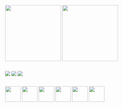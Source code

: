 <div>

<img height="180" src="https://github-readme-stats.vercel.app/api?username=gabrielreboucasc&show_icons=true&theme=tokyonight" />
<img height="180" src="https://github-readme-stats.vercel.app/api/top-langs/?username=gabrielreboucasc&layout=compact&langs_count=6&theme=tokyonight" />


</div>

##

<div>
<a href="maito:gabrielreboucasc01@gmail.com" target="_blank" ><img src="https://img.shields.io/badge/Gmail-D14836?style=for-the-badge&logo=gmail&logoColor=white" target="_blank" /></a>
<a href="https://www.linkedin.com/in/gabrielreboucas"  target="_blank" ><img target="_blank" src="https://img.shields.io/badge/LinkedIn-0077B5?style=for-the-badge&logo=linkedin&logoColor=white" /></a>
<a href="https://www.instagram.com/gabrielreboucasc/"  target="_blank" ><img  target="_blank" src="https://img.shields.io/badge/Instagram-E4405F?style=for-the-badge&logo=instagram&logoColor=white" /></a>
</div>

##

<div>
<img src="https://cdn.jsdelivr.net/gh/devicons/devicon/icons/c/c-original.svg" height="50" />
<img src="https://cdn.jsdelivr.net/gh/devicons/devicon/icons/cplusplus/cplusplus-original.svg" height="50" />
<img src="https://cdn.jsdelivr.net/gh/devicons/devicon/icons/python/python-original-wordmark.svg" height="50"  />
<img src="https://cdn.jsdelivr.net/gh/devicons/devicon/icons/javascript/javascript-original.svg" height="50" />
<img src="https://cdn.jsdelivr.net/gh/devicons/devicon/icons/mysql/mysql-original-wordmark.svg" height="50" />
<img src="https://cdn.jsdelivr.net/gh/devicons/devicon/icons/linux/linux-original.svg" height="50"  />

<div>
